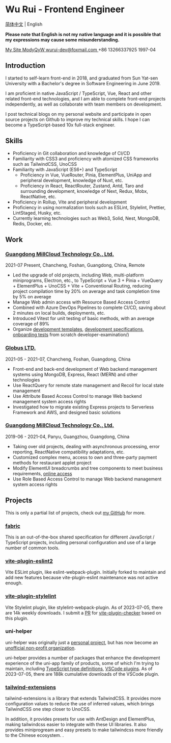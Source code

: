 # Wu Rui - Frontend Engineer

[简体中文](./index.zh-CN.md) | English

**Please note that English is not my native language and it is possible that my expressions may cause some misunderstanding.**

<div class="flex">
  <a href="https://modyqyw.github.io" class="flex items-center mr-2">
    <iconify-icon icon="carbon:home" class="mr-1"></iconify-icon>
    My Site
  </a>
  <a href="https://github.com/ModyQyW" class="flex items-center mx-2">
    <iconify-icon icon="carbon:logo-github" class="mr-1"></iconify-icon>
    ModyQyW
  </a>
  <a href="mailto:wurui-dev@foxmail.com" class="flex items-center mx-2">
    <iconify-icon icon="carbon:email" class="mr-1"></iconify-icon>
    wurui-dev@foxmail.com
  </a>
  <span class="flex items-center mx-2">
    <iconify-icon icon="carbon:phone" class="mr-1"></iconify-icon>
    +86 13266337925
  </span>
  <span class="flex items-center mx-2">
    <iconify-icon icon="icon-park-outline:birthday-cake" class="mr-1"></iconify-icon>
    1997-04
  </span>
</div>

## Introduction

I started to self-learn front-end in 2018, and graduated from Sun Yat-sen University with a Bachelor's degree in Software Engineering in June 2019.

I am proficient in native JavaScript / TypeScript, Vue, React and other related front-end technologies, and I am able to complete front-end projects independently, as well as collaborate with team members on development.

I post technical blogs on my personal website and participate in open source projects on Github to improve my technical skills. I hope I can become a TypeScript-based 10x full-stack engineer.

## Skills

- Proficiency in Git collaboration and knowledge of CI/CD
- Familiarity with CSS3 and proficiency with atomized CSS frameworks such as TailwindCSS, UnoCSS
- Familiarity with JavaScript (ES6+) and TypeScript
  - Proficiency in Vue, VueRouter, Pinia, ElementPlus, UniApp and peripheral development, knowledge of Nuxt, etc.
  - Proficiency in React, ReactRouter, Zustand, Antd, Taro and surrounding development, knowledge of Next, Redux, Mobx, ReactNative, etc.
- Proficiency in Rollup, Vite and peripheral development
- Proficiency in using normalization tools such as ESLint, Stylelint, Prettier, LintStaged, Husky, etc.
- Currently learning technologies such as Web3, Solid, Nest, MongoDB, Redis, Docker, etc.

## Work

### [Guangdong MillCloud Technology Co., Ltd.](https://www.millcloud.cn/)

<p class="text-gray-500">2021-07 Present, Chancheng, Foshan, Guangdong, China, Remote</p>

- Led the upgrade of old projects, including Web, multi-platform miniprograms, Electron, etc., to TypeScript + Vue 3 + Pinia + VueQuery + ElementPlus + UnoCSS + Vite + Conventional Routing, reducing project compilation time by 20% on average and task completion time by 5% on average
- Manage Web admin access with Resource Based Access Control
- Combined with Azure DevOps Pipelines to complete CI/CD, saving about 2 minutes on local builds, deployments, etc.
- Introduced Vitest for unit testing of basic methods, with an average coverage of 89%
- Organize [development templates](https://github.com/MillCloud/presets), [development specifications](https://millcloud.github.io/standard), [onboarding tests](https://millcloud.github.io/) from scratch developer-examination/)

### [Globus LTD.](https://globus-china.com/)

<p class="text-gray-500 my-2">2021-05 - 2021-07, Chancheng, Foshan, Guangdong, China</p>

- Front-end and back-end development of Web backend management systems using MongoDB, Express, React (MERN) and other technologies
- Use ReactQuery for remote state management and Recoil for local state management
- Use Attribute Based Access Control to manage Web backend management system access rights
- Investigated how to migrate existing Express projects to Serverless Framework and AWS, and designed basic solutions

### [Guangdong MillCloud Technology Co., Ltd.](https://www.millcloud.cn/)

<p class="text-gray-500 my-2">2019-06 - 2021-04, Panyu, Guangzhou, Guangdong, China</p>

- Taking over old projects, dealing with asynchronous processing, error reporting, ReactNative compatibility adaptations, etc.
- Customized complex menu, access to own and three-party payment methods for restaurant applet project
- Modify ElementUI breadcrumbs and tree components to meet business requirements, [online access](https://gitee.com/MillCloud/element)
- Use Role Based Access Control to manage Web backend management system access rights

## Projects

This is only a partial list of projects, check out [my GitHub](https://github.com/ModyQyW) for more.

### [fabric](https://github.com/ModyQyW/fabric)

This is an out-of-the-box shared specification for different JavaScript / TypeScript projects, including personal configuration and use of a large number of common tools.

### [vite-plugin-eslint2](https://github.com/ModyQyW/vite-plugin-eslint2)

Vite ESLint plugin, like eslint-webpack-plugin. Initially forked to maintain and add new features because vite-plugin-eslint maintenance was not active enough.

### [vite-plugin-stylelint](https://github.com/ModyQyW/vite-plugin-stylelint)

Vite Stylelint plugin, like stylelint-webpack-plugin. As of 2023-07-05, there are 14k weekly downloads. I submit a [PR](https://github.com/fi3ework/vite-plugin-checker/pull/158) for [vite-plugin-checker](https://github.com/fi3ework/vite-plugin-checker) based on this plugin.

### uni-helper

uni-helper was originally just a [personal project](https://github.com/ModyQyW/uni-helper), but has now become an [unofficial non-profit organization](https://github.com/uni-helper).

uni-helper provides a number of packages that enhance the development experience of the uni-app family of products, some of which I'm trying to maintain, including [TypeScript type definitions](https://github.com/orgs/uni-helper/repositories?q=types&type=all&language=&sort=), [VSCode plugins](https://github.com/orgs/uni-helper/repositories?q=vscode&type=all&language=&sort=). As of 2023-07-05, there are 188k cumulative downloads of the VSCode plugin.

### [tailwind-extensions](https://github.com/ModyQyW/tailwind-extensions)

tailwind-extensions is a library that extends TailwindCSS. It provides more configuration values to reduce the use of inferred values, which brings TailwindCSS one step closer to UnoCSS.

In addition, it provides presets for use with AntDesign and ElementPlus, making tailwindcss easier to integrate with these UI libraries. It also provides miniprogream and easy presets to make tailwindcss more friendly to the Chinese ecosystem.
.

<!-- 
## Expectations

- The company has good prospects and there is room for advancement.
- The team is harmonious and friendly, with unified goals, standardized processes, and a focus on efficiency. We reject unnecessary formalities and overtime culture.
- We are in the China time zone and can arrange fixed meeting times for coordination.
- Full-time remote work, 15 - 20k CNY, social security, 35 - 40 hours per week, 18 - 24k if I need to handle my social security, tax, etc.
- Part-time remote job, 1h 120 - 240 CNY, 1h 144 - 288 if I need to handle my social security, tax, etc.
-->

<script src="https://cdn.jsdelivr.net/npm/@unocss/runtime"></script>
<script src="https://cdn.jsdelivr.net/npm/iconify-icon/dist/iconify-icon.min.js"></script>
